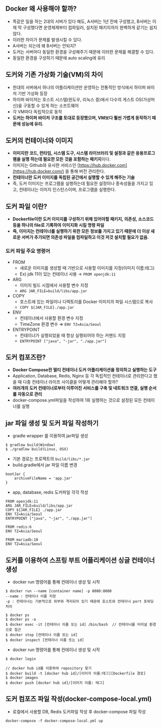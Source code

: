## Docker 왜 사용해야 할까?

- 똑같은 일을 하는 2대의 서버가 있다 해도, A서버는 1년 전에 구성했고, B서버는 이제 막 구성했다면 운영체제부터 컴파일러, 설치된 패키지까지 완벽하게 같기는 쉽지 않다.
- 이러한 차이가 문제를 발생시킬 수 있다.
- A서버는 되는데 왜 B서버는 안되지?
- 도커는 서버마다 동일한 환경을 구성해주기 때문에 이러한 문제를 해결할 수 있다.
- 동일한 환경을 구성하기 때문에 auto scaling에 유리

## 도커와 기존 가상화 기술(VM)의 차이

- 한대의 서버에서 하나의 어플리케이션만 운영하는 전통적인 방식에서 하이퍼 바이저 기반 가상화 등장
- 하이퍼 바이저는 호스트 시스템(윈도우, 리눅스 증)에서 다수의 게스트 OS(가상머신)을 구동할 수 있게 하는 소프트웨어
- 각 VM마다 독립적으로 동작
- **도커는 하이퍼 바이저 구조를 토대로 등장했으며, VM보다 훨씬 가볍게 동작하기 때문에 성능에 유리.**

## 도커의 컨테이너와 이미지

- **이미지란 코드, 런타임, 시스템 도구, 시스템 라이브러리 및 설정과 같은 응용프로그램을 실행 하는데 필요한 모든 것을 포함하는 패키지**이다.
- 이미지는 Github와 유사한 서비스인 [https://hub.docker.com](https://hub.docker.com/) 을 통해 버전 관리한다.
- **컨테이너란 도커 이미지를 독립된 공간에서 실행할 수 있게 해주는 기술**
- 즉, 도커 이미지는 프로그램을 실행하는데 필요한 설정이나 종속성들을 가지고 있고, 컨테이너는 이미지 인스턴스이며, 프로그램을 실행한다.

## 도커 파일 이란?

- **Dockerfile이란 도커 이미지를 구성하기 위해 있어야할 패키지, 의존성, 소스코드 등을 하나의 file로 기록하여 이미지화 시킬 명령 파일**
- **즉, 이미지는 컨테이너를 실행하기 위한 모든 정보를 가지고 있기 때문에 더 이상 새로운 서버가 추가되면 의존성 파일을 컴파일하고 이것 저것 설치할 필요가 없음.**

### 도커 파일 주요 명령어

- FROM
    - 새로운 이미지를 생성할 때 기반으로 사용할 이미지를 지정(이미지 이름:태그)
    - Ex) jdk 11이 있는 컨테이너 사용 → `FROM openjdk:11`
- ARG
    - 이미지 빌드 시점에서 사용할 변수 지정
    - `ARG JAR_FILE=build/libs/app.jar`
- COPY
    - 호스트에 있는 파일이나 디렉토리를 Docker 이미지의 파일 시스템으로 복사
    - `COPY ${JAR_FILE}./app.jar`
- ENV
    - 컨테이너에서 사용할 환경 변수 지정
    - TimeZone 환경 변수 ⇒ `ENV TZ=Asia/Seoul`
- ENTRYPOINT
    - 컨테이너가 실행되었을 때 항상 실행되어야 하는 커맨드 지정
    - `ENTRYPOINT ["java", "-jar", "./app.jar"]`

## 도커 컴포즈란?

- **Docker Compose란 멀티 컨테이너 도커 어플리케이션을 정의하고 실행하는 도구**
- Application, Database, Redis, Nginx 등 각 독립적인 컨테이너로 관리한다고 했을 때 다중 컨테이너 라이프 사이클을 어떻게 관리해야 할까?
- **여러개의 도커 컨테이너로부터 이루어진 서비스를 구축 및 네트워크 연결, 실행 순서를 자동으로 관리**
- docker-compose.yml파일을 작성하여 1회 실행하는 것으로 설정된 모든 컨테이너를 실행

## jar 파일 생성 및 도커 파일 작성하기

- gradle wrapper 를 이용하여 jar파일 생성

```
$ gradlew build(Window)
$ ./gradlew build(Linux, OSX)
```

- 기본 경로는 프로젝트의 `build/libs/*.jar`
- build.gradle에서 jar 파일 이름 변경

```
bootJar {
	archiveFileName = 'app.jar'
}
```

- app, database, redis 도커파일 각각 작성

```
FROM openjdk:11
ARG JAR_FILE=build/libs/app.jar
COPY ${JAR_FILE} ./app.jar
ENV TZ=Asia/Seoul
ENTRYPOINT ["java", "-jar", "./app.jar"]
```

```
FROM redis:6
ENV TZ=Asia/Seoul
```

```
FROM mariadb:10
ENV TZ=Asia/Seoul
```

## 도커를 이용하여 스프링 부트 어플리케이션 싱글 컨테이너 생성

- docker run 명령어를 통해 컨테이너 생성 및 시작

```
$ docker run --name [container name] -p 8080:8080
--name : 컨테이너 이름 지정
-p : 컨테이너는 기본적으로 외부와 격리되어 있기 때문에 호스트와 컨테이너 port 포워딩 처리

$ docker ps
$ docker ps -a
$ docker exec -it [컨테이너 이름 또는 id] /bin/bash  // 컨테이너를 터미널 환경으로 접근
$ docker stop [컨테이너 이름 또는 id]
$ docker inspect [컨테이너 이름 또는 id]
```

- docker run 명령어를 통해 컨테이너 생성 및 시작

```
$ docker login

// docker hub id를 이용하여 repository 찾기
$ docker build -t [docker hub id]/[이미지 이름:태그][Dockerfile 경로] 
$ docker images
$ docker push [docker hub id]/[이미지 이름: 태그]
```

## 도커 컴포즈 파일 작성(docker-compose-local.yml)

- 로컬에서 사용할 DB, Redis 도커파일 작성 후  docker-compose 파일 작성

```
docker-compose -f docker-compose-local.yml up
```